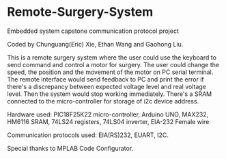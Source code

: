 # Remote-Surgery-System
Embedded system capstone communication protocol project

Coded by Chunguang(Eric) Xie, Ethan Wang and Gaohong Liu.

This is a remote surgery system where the user could use the keyboard to send command and control a motor for surgery.
The user could change the speed, the position and the movement of the motor on PC serial terminal.
The remote interface would send feedback to PC and print the error if there's a discrepancy between expected voltage level and real voltage level. Then the system would stop working immediately.
There's a SRAM connected to the micro-controller for storage of i2c device address.

Hardware used: PIC18F25K22 micro-controller, Arduino UNO, MAX232, HM6116 SRAM, 74LS24 registers, 74LS04 inverter, EIA-232 Female wire

Communication protocols used: EIA(RS)232, EUART, I2C.

Special thanks to MPLAB Code Configurator.

